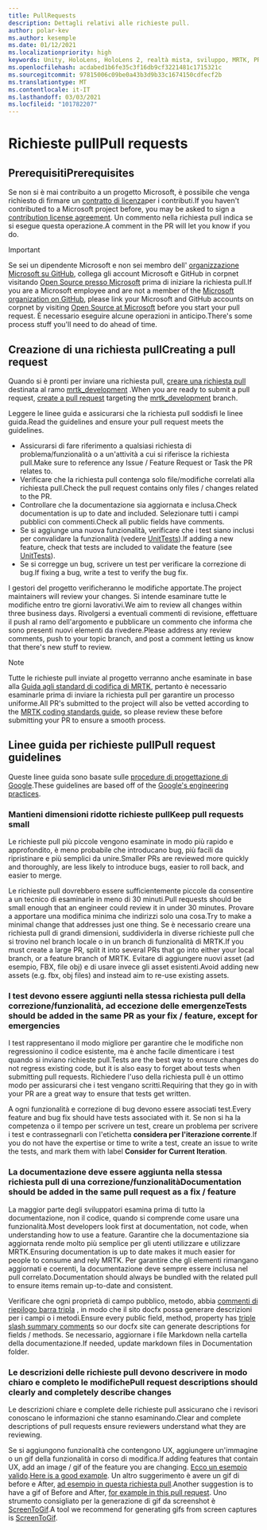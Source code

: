 ```yaml
---
title: PullRequests
description: Dettagli relativi alle richieste pull.
author: polar-kev
ms.author: kesemple
ms.date: 01/12/2021
ms.localizationpriority: high
keywords: Unity, HoloLens, HoloLens 2, realtà mista, sviluppo, MRTK, PR,
ms.openlocfilehash: acdabed1b6fe35c3f16db9cf3221481c1715321c
ms.sourcegitcommit: 97815006c09be0a43b3d9b33c1674150cdfecf2b
ms.translationtype: MT
ms.contentlocale: it-IT
ms.lasthandoff: 03/03/2021
ms.locfileid: "101782207"
---
```

# <a name="pull-requests"></a><span data-ttu-id="0d93e-104">Richieste pull</span><span class="sxs-lookup"><span data-stu-id="0d93e-104">Pull requests</span></span>

## <a name="prerequisites"></a><span data-ttu-id="0d93e-105">Prerequisiti</span><span class="sxs-lookup"><span data-stu-id="0d93e-105">Prerequisites</span></span>

<span data-ttu-id="0d93e-106">Se non si è mai contribuito a un progetto Microsoft, è possibile che venga richiesto di firmare un [contratto di licenza](https://cla.microsoft.com/)per i contributi.</span><span class="sxs-lookup"><span data-stu-id="0d93e-106">If you haven't contributed to a Microsoft project before, you may be asked to sign a [contribution license agreement](https://cla.microsoft.com/).</span></span>
<span data-ttu-id="0d93e-107">Un commento nella richiesta pull indica se si esegue questa operazione.</span><span class="sxs-lookup"><span data-stu-id="0d93e-107">A comment in the PR will let you know if you do.</span></span>

> [!IMPORTANT]
> <span data-ttu-id="0d93e-108">Se sei un dipendente Microsoft e non sei membro dell' [organizzazione Microsoft su GitHub](https://github.com/Microsoft), collega gli account Microsoft e GitHub in corpnet visitando [Open Source presso Microsoft](https://opensource.microsoft.com/) prima di iniziare la richiesta pull.</span><span class="sxs-lookup"><span data-stu-id="0d93e-108">If you are a Microsoft employee and are not a member of the [Microsoft organization on GitHub](https://github.com/Microsoft), please link your Microsoft and GitHub accounts on corpnet by visiting [Open Source at Microsoft](https://opensource.microsoft.com/) before you start your pull request.</span></span> <span data-ttu-id="0d93e-109">È necessario eseguire alcune operazioni in anticipo.</span><span class="sxs-lookup"><span data-stu-id="0d93e-109">There's some process stuff you'll need to do ahead of time.</span></span>

## <a name="creating-a-pull-request"></a><span data-ttu-id="0d93e-110">Creazione di una richiesta pull</span><span class="sxs-lookup"><span data-stu-id="0d93e-110">Creating a pull request</span></span>

<span data-ttu-id="0d93e-111">Quando si è pronti per inviare una richiesta pull, [creare una richiesta pull](https://github.com/microsoft/MixedRealityToolkit-Unity/compare/mrtk_development...mrtk_development?expand=1) destinata al ramo [mrtk_development](https://github.com/microsoft/mixedrealitytoolkit-unity/tree/mrtk_development) .</span><span class="sxs-lookup"><span data-stu-id="0d93e-111">When you are ready to submit a pull request, [create a pull request](https://github.com/microsoft/MixedRealityToolkit-Unity/compare/mrtk_development...mrtk_development?expand=1) targeting the [mrtk_development](https://github.com/microsoft/mixedrealitytoolkit-unity/tree/mrtk_development) branch.</span></span>

<span data-ttu-id="0d93e-112">Leggere le linee guida e assicurarsi che la richiesta pull soddisfi le linee guida.</span><span class="sxs-lookup"><span data-stu-id="0d93e-112">Read the guidelines and ensure your pull request meets the guidelines.</span></span>

* <span data-ttu-id="0d93e-113">Assicurarsi di fare riferimento a qualsiasi richiesta di problema/funzionalità o a un'attività a cui si riferisce la richiesta pull.</span><span class="sxs-lookup"><span data-stu-id="0d93e-113">Make sure to reference any Issue / Feature Request or Task the PR relates to.</span></span>
* <span data-ttu-id="0d93e-114">Verificare che la richiesta pull contenga solo file/modifiche correlati alla richiesta pull.</span><span class="sxs-lookup"><span data-stu-id="0d93e-114">Check the pull request contains only files / changes related to the PR.</span></span>
* <span data-ttu-id="0d93e-115">Controllare che la documentazione sia aggiornata e inclusa.</span><span class="sxs-lookup"><span data-stu-id="0d93e-115">Check documentation is up to date and included.</span></span> <span data-ttu-id="0d93e-116">Selezionare tutti i campi pubblici con commenti.</span><span class="sxs-lookup"><span data-stu-id="0d93e-116">Check all public fields have comments.</span></span>
* <span data-ttu-id="0d93e-117">Se si aggiunge una nuova funzionalità, verificare che i test siano inclusi per convalidare la funzionalità (vedere [UnitTests](UnitTests.md)).</span><span class="sxs-lookup"><span data-stu-id="0d93e-117">If adding a new feature, check that tests are included to validate the feature (see [UnitTests](UnitTests.md)).</span></span>
* <span data-ttu-id="0d93e-118">Se si corregge un bug, scrivere un test per verificare la correzione di bug.</span><span class="sxs-lookup"><span data-stu-id="0d93e-118">If fixing a bug, write a test to verify the bug fix.</span></span>

<span data-ttu-id="0d93e-119">I gestori del progetto verificheranno le modifiche apportate.</span><span class="sxs-lookup"><span data-stu-id="0d93e-119">The project maintainers will review your changes.</span></span> <span data-ttu-id="0d93e-120">Si intende esaminare tutte le modifiche entro tre giorni lavorativi.</span><span class="sxs-lookup"><span data-stu-id="0d93e-120">We aim to review all changes within three business days.</span></span> <span data-ttu-id="0d93e-121">Rivolgersi a eventuali commenti di revisione, effettuare il push al ramo dell'argomento e pubblicare un commento che informa che sono presenti nuovi elementi da rivedere.</span><span class="sxs-lookup"><span data-stu-id="0d93e-121">Please address any review comments, push to your topic branch, and post a comment letting us know that there's new stuff to review.</span></span>

> [!NOTE]
> <span data-ttu-id="0d93e-122">Tutte le richieste pull inviate al progetto verranno anche esaminate in base alla [Guida agli standard di codifica di MRTK](CodingGuidelines.md), pertanto è necessario esaminarle prima di inviare la richiesta pull per garantire un processo uniforme.</span><span class="sxs-lookup"><span data-stu-id="0d93e-122">All PR's submitted to the project will also be vetted according to the [MRTK coding standards guide](CodingGuidelines.md), so please review these before submitting your PR to ensure a smooth process.</span></span>

## <a name="pull-request-guidelines"></a><span data-ttu-id="0d93e-123">Linee guida per richieste pull</span><span class="sxs-lookup"><span data-stu-id="0d93e-123">Pull request guidelines</span></span>

<span data-ttu-id="0d93e-124">Queste linee guida sono basate sulle [procedure di progettazione di Google](https://google.github.io/eng-practices/review/developer/small-cls.html).</span><span class="sxs-lookup"><span data-stu-id="0d93e-124">These guidelines are based off of the [Google's engineering practices](https://google.github.io/eng-practices/review/developer/small-cls.html).</span></span>

### <a name="keep-pull-requests-small"></a><span data-ttu-id="0d93e-125">Mantieni dimensioni ridotte richieste pull</span><span class="sxs-lookup"><span data-stu-id="0d93e-125">Keep pull requests small</span></span>

<span data-ttu-id="0d93e-126">Le richieste pull più piccole vengono esaminate in modo più rapido e approfondito, è meno probabile che introducano bug, più facili da ripristinare e più semplici da unire.</span><span class="sxs-lookup"><span data-stu-id="0d93e-126">Smaller PRs are reviewed more quickly and thoroughly, are less likely to introduce bugs, easier to roll back, and easier to merge.</span></span>

<span data-ttu-id="0d93e-127">Le richieste pull dovrebbero essere sufficientemente piccole da consentire a un tecnico di esaminarle in meno di 30 minuti.</span><span class="sxs-lookup"><span data-stu-id="0d93e-127">Pull requests should be small enough that an engineer could review it in under 30 minutes.</span></span> <span data-ttu-id="0d93e-128">Provare a apportare una modifica minima che indirizzi solo una cosa.</span><span class="sxs-lookup"><span data-stu-id="0d93e-128">Try to make a minimal change that addresses just one thing.</span></span> <span data-ttu-id="0d93e-129">Se è necessario creare una richiesta pull di grandi dimensioni, suddividerla in diverse richieste pull che si trovino nel branch locale o in un branch di funzionalità di MRTK.</span><span class="sxs-lookup"><span data-stu-id="0d93e-129">If you must create a large PR, split it into several PRs that go into either your local branch, or a feature branch of MRTK.</span></span> <span data-ttu-id="0d93e-130">Evitare di aggiungere nuovi asset (ad esempio, FBX, file obj) e di usare invece gli asset esistenti.</span><span class="sxs-lookup"><span data-stu-id="0d93e-130">Avoid adding new assets (e.g. fbx, obj files) and instead aim to re-use existing assets.</span></span>

### <a name="tests-should-be-added-in-the-same-pr-as-your-fix--feature-except-for-emergencies"></a><span data-ttu-id="0d93e-131">I test devono essere aggiunti nella stessa richiesta pull della correzione/funzionalità, ad eccezione delle emergenze</span><span class="sxs-lookup"><span data-stu-id="0d93e-131">Tests should be added in the same PR as your fix / feature, except for emergencies</span></span>

<span data-ttu-id="0d93e-132">I test rappresentano il modo migliore per garantire che le modifiche non regressionino il codice esistente, ma è anche facile dimenticare i test quando si inviano richieste pull.</span><span class="sxs-lookup"><span data-stu-id="0d93e-132">Tests are the best way to ensure changes do not regress existing code, but it is also easy to forget about tests when submitting pull requests.</span></span> <span data-ttu-id="0d93e-133">Richiedere l'uso della richiesta pull è un ottimo modo per assicurarsi che i test vengano scritti.</span><span class="sxs-lookup"><span data-stu-id="0d93e-133">Requiring that they go in with your PR are a great way to ensure that tests get written.</span></span>

<span data-ttu-id="0d93e-134">A ogni funzionalità e correzione di bug devono essere associati test.</span><span class="sxs-lookup"><span data-stu-id="0d93e-134">Every feature and bug fix should have tests associated with it.</span></span> <span data-ttu-id="0d93e-135">Se non si ha la competenza o il tempo per scrivere un test, creare un problema per scrivere i test e contrassegnarli con l'etichetta **considera per l'iterazione corrente**.</span><span class="sxs-lookup"><span data-stu-id="0d93e-135">If you do not have the expertise or time to write a test, create an issue to write the tests, and mark them with label **Consider for Current Iteration**.</span></span>

### <a name="documentation-should-be-added-in-the-same-pull-request-as-a-fix--feature"></a><span data-ttu-id="0d93e-136">La documentazione deve essere aggiunta nella stessa richiesta pull di una correzione/funzionalità</span><span class="sxs-lookup"><span data-stu-id="0d93e-136">Documentation should be added in the same pull request as a fix / feature</span></span>

<span data-ttu-id="0d93e-137">La maggior parte degli sviluppatori esamina prima di tutto la documentazione, non il codice, quando si comprende come usare una funzionalità.</span><span class="sxs-lookup"><span data-stu-id="0d93e-137">Most developers look first at documentation, not code, when understanding how to use a feature.</span></span> <span data-ttu-id="0d93e-138">Garantire che la documentazione sia aggiornata rende molto più semplice per gli utenti utilizzare e utilizzare MRTK.</span><span class="sxs-lookup"><span data-stu-id="0d93e-138">Ensuring documentation is up to date makes it much easier for people to consume and rely MRTK.</span></span>  <span data-ttu-id="0d93e-139">Per garantire che gli elementi rimangano aggiornati e coerenti, la documentazione deve sempre essere inclusa nel pull correlato.</span><span class="sxs-lookup"><span data-stu-id="0d93e-139">Documentation should always be bundled with the related pull to ensure items remain up-to-date and consistent.</span></span>

<span data-ttu-id="0d93e-140">Verificare che ogni proprietà di campo pubblico, metodo, abbia [commenti di riepilogo barra tripla](https://dotnet.github.io/docfx/spec/triple_slash_comments_spec.html) , in modo che il sito docfx possa generare descrizioni per i campi o i metodi.</span><span class="sxs-lookup"><span data-stu-id="0d93e-140">Ensure every public field, method, property has [triple slash summary comments](https://dotnet.github.io/docfx/spec/triple_slash_comments_spec.html) so our docfx site can generate descriptions for fields / methods.</span></span> <span data-ttu-id="0d93e-141">Se necessario, aggiornare i file Markdown nella cartella della documentazione.</span><span class="sxs-lookup"><span data-stu-id="0d93e-141">If needed, update markdown files in Documentation folder.</span></span>

### <a name="pull-request-descriptions-should-clearly-and-completely-describe-changes"></a><span data-ttu-id="0d93e-142">Le descrizioni delle richieste pull devono descrivere in modo chiaro e completo le modifiche</span><span class="sxs-lookup"><span data-stu-id="0d93e-142">Pull request descriptions should clearly and completely describe changes</span></span>

<span data-ttu-id="0d93e-143">Le descrizioni chiare e complete delle richieste pull assicurano che i revisori conoscano le informazioni che stanno esaminando.</span><span class="sxs-lookup"><span data-stu-id="0d93e-143">Clear and complete descriptions of pull requests ensure reviewers understand what they are reviewing.</span></span>

<span data-ttu-id="0d93e-144">Se si aggiungono funzionalità che contengono UX, aggiungere un'immagine o un gif della funzionalità in corso di modifica.</span><span class="sxs-lookup"><span data-stu-id="0d93e-144">If adding features that contain UX, add an image / gif of the feature you are changing.</span></span> <span data-ttu-id="0d93e-145">[Ecco un esempio valido](https://github.com/microsoft/MixedRealityToolkit-Unity/pull/4532).</span><span class="sxs-lookup"><span data-stu-id="0d93e-145">[Here is a good example](https://github.com/microsoft/MixedRealityToolkit-Unity/pull/4532).</span></span> <span data-ttu-id="0d93e-146">Un altro suggerimento è avere un gif di before e After, [ad esempio in questa richiesta pull](https://github.com/microsoft/MixedRealityToolkit-Unity/pull/5896).</span><span class="sxs-lookup"><span data-stu-id="0d93e-146">Another suggestion is to have a gif of Before and After, [for example in this pull request](https://github.com/microsoft/MixedRealityToolkit-Unity/pull/5896).</span></span> <span data-ttu-id="0d93e-147">Uno strumento consigliato per la generazione di gif da screenshot è [ScreenToGif](https://www.screentogif.com/).</span><span class="sxs-lookup"><span data-stu-id="0d93e-147">A tool we recommend for generating gifs from screen captures is [ScreenToGif](https://www.screentogif.com/).</span></span>
